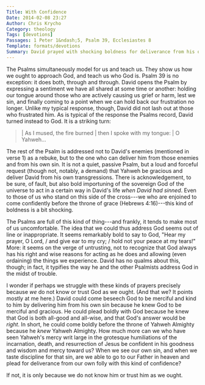 ```yaml
---
Title: With Confidence
Date: 2014-02-08 23:27
Author: Chris Krycho
Category: theology
Tags: [devotions]
Passages: 1 Peter 1&ndash;5, Psalm 39, Ecclesiastes 8
Template: formats/devotions
Summary: David prayed with shocking boldness for deliverance from his own sin and the consequences thereof. We ought to follow his example.
---
```


The Psalms simultaneously model for us and teach us. They show us how we ought
to approach God, and teach us who God is. Psalm 39 is no exception: it does
both, through and through. David opens the Psalm by expressing a sentiment we
have all shared at some time or another: holding our tongue around those who are
actively causing us grief or harm, lest we sin, and finally coming to a point
when we can hold back our frustration no longer. Unlike my typical response,
though, David did not lash out at those who frustrated him. As is typical of the
response the Psalms record, David turned instead to God. It is a striking turn:

> | As I mused, the fire burned
> |     then I spoke with my tongue:
> | O Yahweh…

The rest of the Psalm is addressed not to David's enemies (mentioned in verse 1)
as a rebuke, but to the one who can deliver him from those enemies and from his
own sin. It is not a quiet, passive Psalm, but a loud and forceful request
(though not, notably, a demand) that Yahweh be gracious and deliver David from
his own transgressions. There is acknowledgement, to be sure, of fault, but also
bold importuning of the sovereign God of the universe to act in a certain way in
David's life *when David had sinned*. Even to those of us who stand on this side
of the cross---we who are enjoined to come confidently before the throne of
grace (Hebrews 4:16)---this kind of boldness is a bit shocking.

The Psalms are full of this kind of thing---and frankly, it tends to make most
of us uncomfortable. The idea that we could thus address God seems out of line
or inappropriate. It seems remarkably bold to say to God, "Hear my prayer, O
<span class='smcp'>Lord</span>, / and give ear to my cry; / hold not your peace
at my tears!" More: it seems on the verge of untrusting, not to recognize that
God always has his right and wise reasons for acting as he does and allowing
(even ordaining) the things we experience. David has no qualms about this,
though; in fact, it typifies the way he and the other Psalmists address God in
the midst of trouble.

I wonder if perhaps we struggle with these kinds of prayers precisely because
*we* do not know or trust God as we ought. (And that we? It points mostly at me
here.) David could come beseech God to be merciful and kind to him by delivering
him from his own sin because he knew God to be merciful and gracious. He could
plead boldly with God because he knew that God is both all-good and all-wise,
and that God's answer would be *right*. In short, he could come boldly before
the throne of Yahweh Almighty because he *knew* Yahweh Almighty. How much more
can we who have seen Yahweh's mercy writ large in the grotesque humiliations of
the incarnation, death, and resurrection of Jesus be confident in his goodness
and wisdom and mercy toward us? When we see our own sin, and when we taste
discipline for that sin, are we able to go to our Father in heaven and plead for
deliverance from our own folly with this kind of confidence?

If not, it is only because we do not know him or trust him as we ought.
